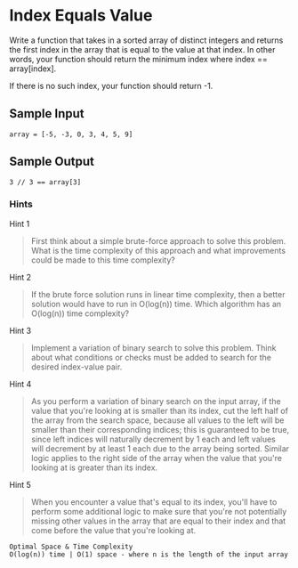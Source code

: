 # Index Equals Value

Write a function that takes in a sorted array of distinct integers and returns the first index in the array that is equal to the value at that index. In other words, your function should return the minimum index where index == array[index].

If there is no such index, your function should return -1.

## Sample Input

```
array = [-5, -3, 0, 3, 4, 5, 9]
```

## Sample Output

```
3 // 3 == array[3]
```

### Hints

Hint 1
> First think about a simple brute-force approach to solve this problem. What is the time complexity of this approach and what improvements could be made to this time complexity?

Hint 2
> If the brute force solution runs in linear time complexity, then a better solution would have to run in O(log(n)) time. Which algorithm has an O(log(n)) time complexity?

Hint 3
> Implement a variation of binary search to solve this problem. Think about what conditions or checks must be added to search for the desired index-value pair.

Hint 4
> As you perform a variation of binary search on the input array, if the value that you're looking at is smaller than its index, cut the left half of the array from the search space, because all values to the left will be smaller than their corresponding indices; this is guaranteed to be true, since left indices will naturally decrement by 1 each and left values will decrement by at least 1 each due to the array being sorted. Similar logic applies to the right side of the array when the value that you're looking at is greater than its index.

Hint 5
> When you encounter a value that's equal to its index, you'll have to perform some additional logic to make sure that you're not potentially missing other values in the array that are equal to their index and that come before the value that you're looking at.

```
Optimal Space & Time Complexity
O(log(n)) time | O(1) space - where n is the length of the input array
```
